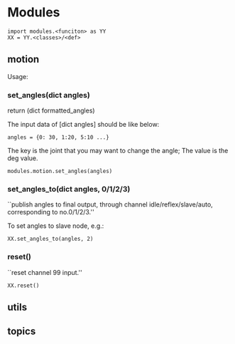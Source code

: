 # Modules
```
import modules.<funciton> as YY
XX = YY.<classes>/<def>
```

## motion
Usage:
### set_angles(dict angles)
  return (dict formatted_angles)
  
The input data of [dict angles] should be like below:
```
angles = {0: 30, 1:20, 5:10 ...}
```
The key is the joint that you may want to change the angle; The value is the deg value.

```
modules.motion.set_angles(angles)
```

### set_angles_to(dict angles, 0/1/2/3)
  ``publish angles to final output, through channel idle/reflex/slave/auto, corresponding to no.0/1/2/3.''
  
To set angles to slave node, e.g.:
```
XX.set_angles_to(angles, 2)
```
### reset()
  ``reset channel 99 input.''
```
XX.reset()
```

## utils


## topics
